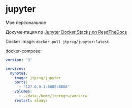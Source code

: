 # jupyter

Мое персональное

Документация по [Jupyter Docker Stacks on ReadTheDocs](http://jupyter-docker-stacks.readthedocs.io/en/latest/index.html)

Docker image: `docker pull jtprog/jupyter:latest`

docker-compose:
```yaml
version: "3"

services:
  mynotes:
    image: jtprog/jupyter
    ports:
      - "127.0.0.1:8888:8888"
    volumes:
      - ./data:/home/jtprogru/work:rw
    restart: always
```
